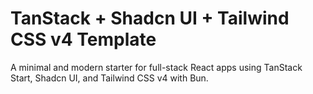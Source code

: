 # TanStack + Shadcn UI + Tailwind CSS v4 Template

A minimal and modern starter for full-stack React apps using TanStack Start, Shadcn UI, and Tailwind CSS v4 with Bun.
